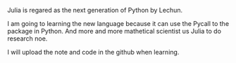Julia is regared as the next generation of Python by Lechun.

I am going to learning the new language because it can use the Pycall to the package in Python. And more and more mathetical scientist us Julia to do research noe.

I will upload the note and code in the github when learning.
